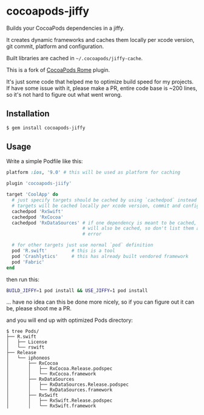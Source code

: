 # cocoapods-jiffy

Builds your CocoaPods dependencies in a jiffy.

It creates dynamic frameworks and caches them locally per xcode version, git commit, platform and configuration.

Built libraries are cached in `~/.cocoapods/jiffy-cache`.

This is a fork of [CocoaPods Rome](https://github.com/CocoaPods/Rome) plugin.

It's just some code that helped me to optimize build speed for my projects. If have some issue with it, please make a PR,
 entire code base is ~200 lines, so it's not hard to figure out what went wrong.

## Installation

```bash
$ gem install cocoapods-jiffy
```

## Usage

Write a simple Podfile like this:

```ruby
platform :ios, '9.0' # this will be used as platform for caching

plugin 'cocoapods-jiify'

target 'CoolApp' do
  # just specify targets should be cached by using `cachedpod` instead of `pod`
  # targets will be cached locally per xcode version, commit and configuration (debug/release)
  cachedpod 'RxSwift'
  cachedpod 'RxCocoa'
  cachedpod 'RxDataSources' # if one dependency is meant to be cached, then all of it's dependencies 
                            # will also be cached, so don't list them again using `pod` or it will be
                            # error

  # for other targets just use normal `pod` definition
  pod 'R.swift'         # this is a tool
  pod 'Crashlytics'     # this has already built vendored framework
  pod 'Fabric'          
end
```

then run this:

```bash
BUILD_JIFFY=1 pod install && USE_JIFFY=1 pod install
```

... have no idea can this be done more nicely, so if you can figure out it can be, please shoot me a PR.

and you will end up with optimized Pods directory:

```
$ tree Pods/
├── R.swift
│   ├── License
│   └── rswift
├── Release
│   └── iphoneos
│       ├── RxCocoa
│       │   ├── RxCocoa.Release.podspec
│       │   └── RxCocoa.framework
│       ├── RxDataSources
│       │   ├── RxDataSources.Release.podspec
│       │   └── RxDataSources.framework
│       ├── RxSwift
│       │   ├── RxSwift.Release.podspec
│       │   └── RxSwift.framework
```
